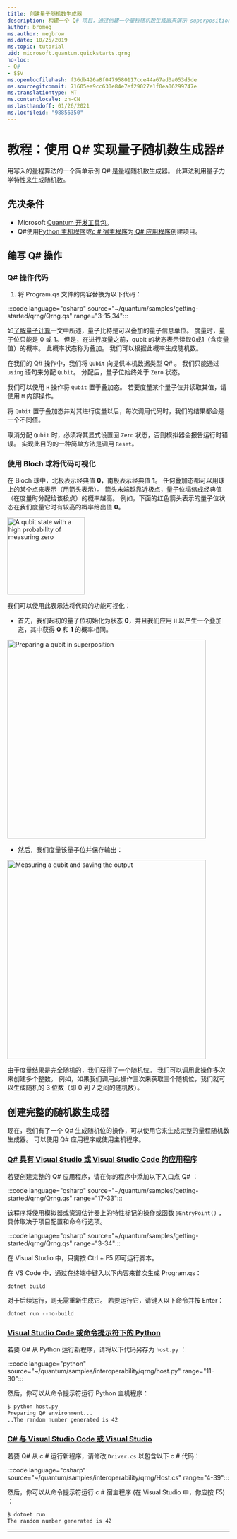 ```yaml
---
title: 创建量子随机数生成器
description: 构建一个 Q# 项目，通过创建一个量程随机数生成器来演示 superposition 等基本的量程概念。
author: bromeg
ms.author: megbrow
ms.date: 10/25/2019
ms.topic: tutorial
uid: microsoft.quantum.quickstarts.qrng
no-loc:
- Q#
- $$v
ms.openlocfilehash: f36db426a8f0479580117cce44a67ad3a053d5de
ms.sourcegitcommit: 71605ea9cc630e84e7ef29027e1f0ea06299747e
ms.translationtype: MT
ms.contentlocale: zh-CN
ms.lasthandoff: 01/26/2021
ms.locfileid: "98856350"
---
```

# <a name="tutorial-implement-a-quantum-random-number-generator-in-q"></a>教程：使用 Q# 实现量子随机数生成器\#

用写入的量程算法的一个简单示例 Q# 是量程随机数生成器。 此算法利用量子力学特性来生成随机数。

## <a name="prerequisites"></a>先决条件

- Microsoft [Quantum 开发工具包](xref:microsoft.quantum.install)。
- Q#使用[Python 主机程序](xref:microsoft.quantum.install.python)或[c # 宿主程序](xref:microsoft.quantum.install.cs)为[ Q# 应用程序](xref:microsoft.quantum.install.standalone)创建项目。

## <a name="write-a-no-locq-operation"></a>编写 Q# 操作

### <a name="no-locq-operation-code"></a>Q# 操作代码

1. 将 Program.qs 文件的内容替换为以下代码：

:::code language="qsharp" source="~/quantum/samples/getting-started/qrng/Qrng.qs" range="3-15,34":::

如[了解量子计算](xref:microsoft.quantum.overview.understanding)一文中所述，量子比特是可以叠加的量子信息单位。 度量时，量子位只能是 0 或 1。 但是，在进行度量之前，qubit 的状态表示读取0或1（含度量值）的概率。 此概率状态称为叠加。 我们可以根据此概率生成随机数。

在我们的 Q# 操作中，我们将 `Qubit` 向提供本机数据类型 Q# 。 我们只能通过 `using` 语句来分配 `Qubit`。 分配后，量子位始终处于 `Zero` 状态。 

我们可以使用 `H` 操作将 `Qubit` 置于叠加态。 若要度量某个量子位并读取其值，请使用 `M` 内部操作。

将 `Qubit` 置于叠加态并对其进行度量以后，每次调用代码时，我们的结果都会是一个不同值。

取消分配 `Qubit` 时，必须将其显式设置回 `Zero` 状态，否则模拟器会报告运行时错误。 实现此目的的一种简单方法是调用 `Reset`。

### <a name="visualizing-the-code-with-the-bloch-sphere"></a>使用 Bloch 球将代码可视化

在 Bloch 球中，北极表示经典值 **0**，南极表示经典值 **1**。 任何叠加态都可以用球上的某个点来表示（用箭头表示）。 箭头末端越靠近极点，量子位塌缩成经典值（在度量时分配给该极点）的概率越高。 例如，下面的红色箭头表示的量子位状态在我们度量它时有较高的概率给出值 **0**。

<img src="~/media/qrng-Bloch.png" width="175" alt="A qubit state with a high probability of measuring zero">

我们可以使用此表示法将代码的功能可视化：

* 首先，我们起初的量子位初始化为状态 **0**，并且我们应用 `H` 以产生一个叠加态，其中获得 **0** 和 **1** 的概率相同。

<img src="~/media/qrng-H.png" width="450" alt="Preparing a qubit in superposition">

* 然后，我们度量该量子位并保存输出：

<img src="~/media/qrng-meas.png" width="450" alt="Measuring a qubit and saving the output">

由于度量结果是完全随机的，我们获得了一个随机位。 我们可以调用此操作多次来创建多个整数。 例如，如果我们调用此操作三次来获取三个随机位，我们就可以生成随机的 3 位数（即 0 到 7 之间的随机数）。


## <a name="creating-a-complete-random-number-generator"></a>创建完整的随机数生成器

现在，我们有了一个 Q# 生成随机位的操作，可以使用它来生成完整的量程随机数生成器。 可以使用 Q# 应用程序或使用主机程序。



### <a name="no-locq-applications-with-visual-studio-or-visual-studio-code"></a>[Q# 具有 Visual Studio 或 Visual Studio Code 的应用程序](#tab/tabid-qsharp)

若要创建完整的 Q# 应用程序，请在你的程序中添加以下入口点 Q# ： 

:::code language="qsharp" source="~/quantum/samples/getting-started/qrng/Qrng.qs" range="17-33":::

该程序将使用模拟器或资源估计器上的特性标记的操作或函数 `@EntryPoint()` ，具体取决于项目配置和命令行选项。

:::code language="qsharp" source="~/quantum/samples/getting-started/qrng/Qrng.qs" range="3-34":::

在 Visual Studio 中，只需按 Ctrl + F5 即可运行脚本。

在 VS Code 中，通过在终端中键入以下内容来首次生成 Program.qs：

```dotnetcli
dotnet build
```

对于后续运行，则无需重新生成它。 若要运行它，请键入以下命令并按 Enter：

```dotnetcli
dotnet run --no-build
```

### <a name="python-with-visual-studio-code-or-the-command-prompt"></a>[Visual Studio Code 或命令提示符下的 Python](#tab/tabid-python)

若要 Q# 从 Python 运行新程序，请将以下代码另存为 `host.py` ：

:::code language="python" source="~/quantum/samples/interoperability/qrng/host.py" range="11-30":::

然后，你可以从命令提示符运行 Python 主机程序：

```bash
$ python host.py
Preparing Q# environment...
..The random number generated is 42
```

### <a name="c-with-visual-studio-code-or-visual-studio"></a>[C# 与 Visual Studio Code 或 Visual Studio](#tab/tabid-csharp)

若要 Q# 从 c # 运行新程序，请修改 `Driver.cs` 以包含以下 c # 代码：

:::code language="csharp" source="~/quantum/samples/interoperability/qrng/Host.cs" range="4-39":::

然后，你可以从命令提示符运行 c # 宿主程序 (在 Visual Studio 中，你应按 F5) ：

```bash
$ dotnet run
The random number generated is 42
```

***
